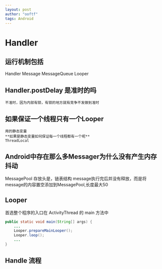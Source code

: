 ```yaml
---
layout: post
author: "ooftf"
tags: Android
---
```


# Handler
## 运行机制包括
Handler
Message
MessageQueue
Looper
## Handler.postDelay 是准时的吗
    不准时，因为内部有锁，有锁的地方就有竞争不发做到准时
## 如果保证一个线程只有一个Looper
    用的静态变量
    **如果是静态变量如何保证每一个线程都有一个呢**
    ThreadLocal
## Android中存在那么多Messager为什么没有产生内存抖动
   MessagePool 存放头是，链表结构  message执行完后并没有释放，而是将message的内容置空添加到MessagePool,长度最大50

## Looper
首选整个程序的入口在 ActivityThread 的 main 方法中
```java
public static void main(String[] args) {
    ...
    Looper.prepareMainLooper();
    Looper.loop();
    ...
}

```

## Handle 流程


